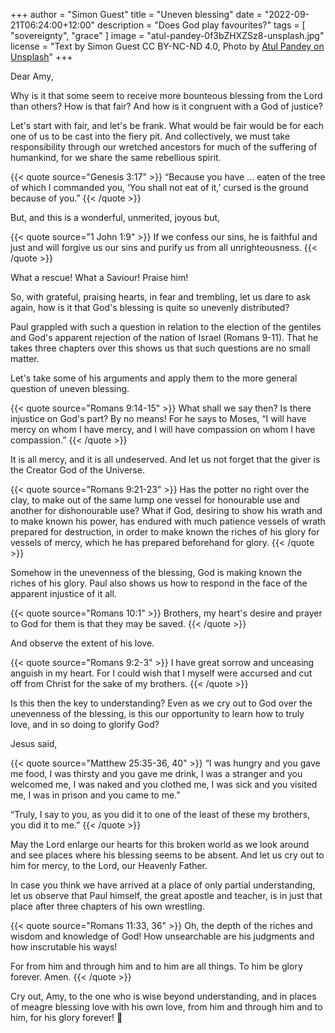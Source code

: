 +++
author = "Simon Guest"
title = "Uneven blessing"
date = "2022-09-21T06:24:00+12:00"
description = "Does God play favourites?"
tags = [ "sovereignty", "grace" ]
image = "atul-pandey-0f3bZHXZSz8-unsplash.jpg"
license = "Text by Simon Guest CC BY-NC-ND 4.0, Photo by [Atul Pandey on Unsplash](https://unsplash.com/photos/0f3bZHXZSz8)"
+++

Dear Amy,

Why is it that some seem to receive more bounteous blessing from the Lord than others? How is that fair? And how is it congruent with a God of justice?

Let's start with fair, and let's be frank. What would be fair would be for each one of us to be cast into the fiery pit. And collectively, we must take responsibility through our wretched ancestors for much of the suffering of humankind, for we share the same rebellious spirit.

{{< quote source="Genesis 3:17" >}}
“Because you have ... eaten of the tree of which I commanded you, ‘You shall not eat of it,’ cursed is the ground because of you.”
{{< /quote >}}

But, and this is a wonderful, unmerited, joyous but,

{{< quote source="1 John 1:9" >}}
If we confess our sins, he is faithful and just and will forgive us our sins and purify us from all unrighteousness.
{{< /quote >}}

What a rescue! What a Saviour! Praise him!

So, with grateful, praising hearts, in fear and trembling, let us dare to ask again, how is it that God's blessing is quite so unevenly distributed?

Paul grappled with such a question in relation to the election of the gentiles and God's apparent rejection of the nation of Israel (Romans 9-11). That he takes three chapters over this shows us that such questions are no small matter.

Let's take some of his arguments and apply them to the more general question of uneven blessing.

{{< quote source="Romans 9:14-15" >}}
What shall we say then? Is there injustice on God's part? By no means! For he says to Moses, “I will have mercy on whom I have mercy, and I will have compassion on whom I have compassion.”
{{< /quote >}}

It is all mercy, and it is all undeserved. And let us not forget that the giver is the Creator God of the Universe.

{{< quote source="Romans 9:21-23" >}}
Has the potter no right over the clay, to make out of the same lump one vessel for honourable use and another for dishonourable use? What if God, desiring to show his wrath and to make known his power, has endured with much patience vessels of wrath prepared for destruction, in order to make known the riches of his glory for vessels of mercy, which he has prepared beforehand for glory.
{{< /quote >}}

Somehow in the unevenness of the blessing, God is making known the riches of his glory. Paul also shows us how to respond in the face of the apparent injustice of it all.

{{< quote source="Romans 10:1" >}}
Brothers, my heart's desire and prayer to God for them is that they may be saved.
{{< /quote >}}

And observe the extent of his love.

{{< quote source="Romans 9:2-3" >}}
I have great sorrow and unceasing anguish in my heart. For I could wish that I myself were accursed and cut off from Christ for the sake of my brothers.
{{< /quote >}}

Is this then the key to understanding? Even as we cry out to God over the unevenness of the blessing, is this our opportunity to learn how to truly love, and in so doing to glorify God?

Jesus said,

{{< quote source="Matthew 25:35-36, 40" >}}
“I was hungry and you gave me food, I was thirsty and you gave me drink, I was a stranger and you welcomed me, I was naked and you clothed me, I was sick and you visited me, I was in prison and you came to me.”

“Truly, I say to you, as you did it to one of the least of these my brothers, you did it to me.”
{{< /quote >}}

May the Lord enlarge our hearts for this broken world as we look around and see places where his blessing seems to be absent. And let us cry out to him for mercy, to the Lord, our Heavenly Father.

In case you think we have arrived at a place of only partial understanding, let us observe that Paul himself, the great apostle and teacher, is in just that place after three chapters of his own wrestling.

{{< quote source="Romans 11:33, 36" >}}
Oh, the depth of the riches and wisdom and knowledge of God! How unsearchable are his judgments and how inscrutable his ways!

For from him and through him and to him are all things. To him be glory forever. Amen.
{{< /quote >}}

Cry out, Amy, to the one who is wise beyond understanding, and in places of meagre blessing love with his own love, from him and through him and to him, for his glory forever! 🙏
